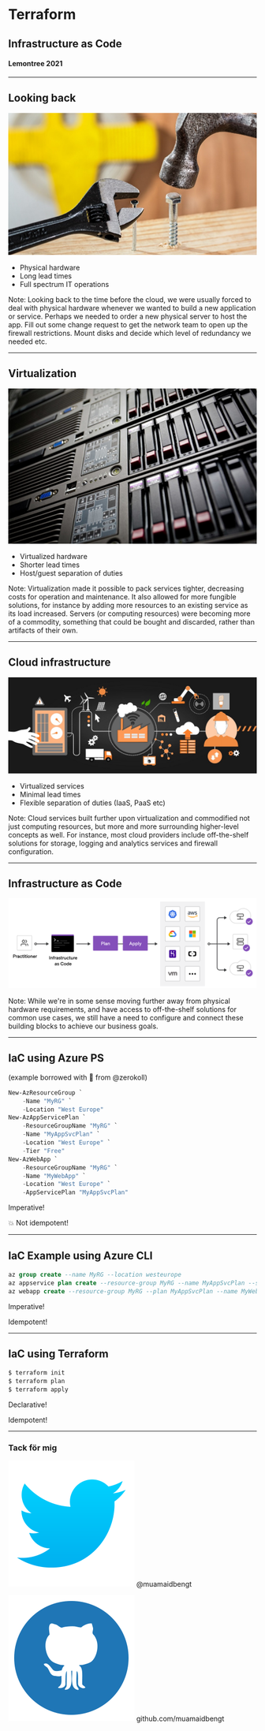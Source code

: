 # Terraform

## Infrastructure as Code

#### Lemontree 2021

***

## Looking back

<div class="r-stack">
    <img src="images/hammer.jpg" alt="Hammer" s/>
    <div>
        <ul class="contrast-text contrast-frame">
            <li>Physical hardware</li>
            <li>Long lead times</li>
            <li>Full spectrum IT operations</li>
        </ul>
    </div>
</div>

Note: Looking back to the time before the cloud, we were usually forced to deal with physical hardware whenever we wanted to build a new application or service. Perhaps we needed to order a new physical server to host the app. Fill out some change request to get the network team to open up the firewall restrictions. Mount disks and decide which level of redundancy we needed etc.

***

## Virtualization

<div class="r-stack">
    <img src="images/rack.jpg" alt="Server rack" />
    <div class="fragment">
        <ul class="contrast-text contrast-frame">
            <li>Virtualized hardware</li>
            <li>Shorter lead times</li>
            <li>Host/guest separation of duties</li>
        </ul>
    </div>
</div>

Note: Virtualization made it possible to pack services tighter, decreasing costs for operation and maintenance. It also allowed for more fungible solutions, for instance by adding more resources to an existing service as its load increased. Servers (or computing resources) were becoming more of a commodity, something that could be bought and discarded, rather than artifacts of their own.

***

## Cloud infrastructure

<div class="r-stack">
    <img src="images/iot.jpg" alt="Internet of turds" />
    <div class="fragment">
        <ul class="contrast-text contrast-frame">
            <li>Virtualized services</li>
            <li>Minimal lead times</li>
            <li>Flexible separation of duties (IaaS, PaaS etc)</li>
        </ul>
    </div>
</div>

Note: Cloud services built further upon virtualization and commodified not just computing resources, but more and more surrounding higher-level concepts as well. For instance, most cloud providers include off-the-shelf solutions for storage, logging and analytics services and firewall configuration.

***

## Infrastructure as Code

![Infra as Code](images/terraform-iac.png) <!-- .element: class="contrast-background"  -->

Note: While we're in some sense moving further away from physical hardware requirements, and have access to off-the-shelf solutions for common use cases, we still have a need to configure and connect these building blocks to achieve our business goals.

---

## IaC using Azure PS

(example borrowed with 💜 from @zerokoll)

```powershell [|2,5-6,9-10]
New-AzResourceGroup `
    -Name "MyRG" `
    -Location "West Europe"
New-AzAppServicePlan `
    -ResourceGroupName "MyRG" `
    -Name "MyAppSvcPlan" `
    -Location "West Europe" `
    -Tier "Free"
New-AzWebApp `
    -ResourceGroupName "MyRG" `
    -Name "MyWebApp" `
    -Location "West Europe" `
    -AppServicePlan "MyAppSvcPlan"
```

Imperative! <!-- .element: class="fragment"-->

💥 Not idempotent! <!-- .element: class="fragment"-->

---

## IaC Example using Azure CLI

```sql
az group create --name MyRG --location westeurope
az appservice plan create --resource-group MyRG --name MyAppSvcPlan --sku FREE
az webapp create --resource-group MyRG --plan MyAppSvcPlan --name MyWebApp
```

Imperative! <!-- .element: class="fragment"-->

Idempotent! <!-- .element: class="fragment"-->

---

## IaC using Terraform


```sh [|1|2-3]
$ terraform init
$ terraform plan
$ terraform apply
```


Declarative! <!-- .element: class="fragment"-->

Idempotent! <!-- .element: class="fragment"-->

***

### Tack för mig

![Twitter](images/twitter.png) @muamaidbengt

![Github](images/github.png) github.com/muamaidbengt